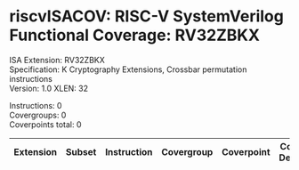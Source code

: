 # riscvISACOV: RISC-V SystemVerilog Functional Coverage: RV32ZBKX

ISA Extension: RV32ZBKX  
Specification: K Cryptography Extensions, Crossbar permutation instructions  
Version:       1.0
XLEN:          32 

Instructions:  0  
Covergroups:   0  
Coverpoints total:   0  

| Extension | Subset | Instruction| Covergroup | Coverpoint     | Coverpoint Description | Coverpoint Level  |
| ----------| ------ | ---------- | ---------- | -------------- | ---------------------- | ----------------- |


